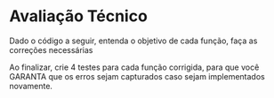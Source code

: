 # Avaliação Técnico

Dado o código a seguir, entenda o objetivo de cada função, faça as correções necessárias

Ao finalizar, crie 4 testes para cada função corrigida, para que você GARANTA que 
os erros sejam capturados caso sejam implementados novamente.